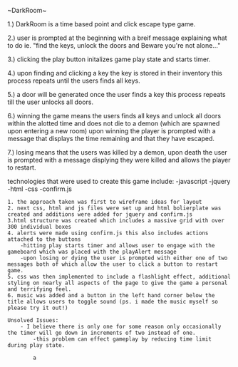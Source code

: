 ~DarkRoom~

1.) DarkRoom is a time based point and click escape type game.

2.) user is prompted at the beginning with a breif message explaining what to do ie. "find the keys, unlock the doors and Beware you're not alone..."

3.) clicking the play button initalizes game play state and starts timer.

4.) upon finding and clicking a key the key is stored in their inventory
this process repeats until the users finds all keys.

5.) a door will be generated once the user finds a key this process repeats till the user unlocks all doors.

6.) winning the game means the users finds all keys and unlock all doors within the alotted time and does not die to a demon (which are spawned upon entering a new room) upon winning the player is prompted with a message that displays the time remaining and that they have escaped.

7.) losing means that the users was killed by a demon, upon death the user is prompted with a message displying they were killed and allows the player to restart.

technologies that were used to create this game include:
    -javascript
    -jquery
    -html
    -css
    -confirm.js

    1. the approach taken was first to wireframe ideas for layout
    2. next css, html and js files were set up and html bolierplate was created and additions were added for jquery and confirm.js
    3.html structure was created which includes a massive grid with over 300 individual boxes
    4. alerts were made using confirm.js this also includes actions attached to the buttons
        -hitting play starts timer and allows user to engage with the gameboard which was placed with the playAlert message
        -upon losing or dying the user is prompted with either one of two messages both of which allow the user to click a button to restart game.
    5. css was then implemented to include a flashlight effect, additional styling on nearly all aspects of the page to give the game a personal and terrifying feel.
    6. music was added and a button in the left hand corner below the title allows users to toggle sound (ps. i made the music myself so please try it out!)

    Unsolved Issues:
        - I believe there is only one for some reason only occasionally the timer will go down in increments of two instead of one.
            -this problem can effect gameplay by reducing time limit during play state.

            a